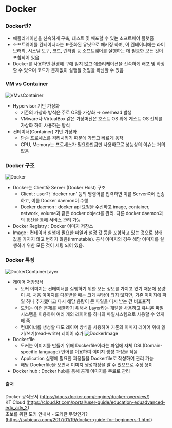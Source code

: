 # Docker

### Docker란?
- 애플리케이션을 신속하게 구축, 테스트 및 배포할 수 있는 소프트웨어 플랫폼
- 소프트웨어를 컨테이너라는 표준화된 유닛으로 패키징 하며, 이 컨테이너에는 라이브러리, 시스템 도구, 코드, 런타임 등 소프트웨어를 실행하는 데 필요한 모든 것이 포함되어 있음
- Docker를 사용하면 환경에 구애 받지 않고 애플리케이션을 신속하게 배포 및 확장 할 수 있으며 코드가 문제없이 실행될 것임을 확신할 수 있음

### VM vs Container
![VMvsContainer](https://subicura.com/assets/article_images/2017-01-19-docker-guide-for-beginners-1/vm-vs-docker.png)
- Hypervisor 기반 가상화
  - 기존의 가상화 방식은 주로 OS를 가상화 → overhead 발생
  - VMware나 VirtualBox 같은 가상머신은 호스트 OS 위에 게스트 OS 전체를 가상화 하여 사용하는 방식
- 컨테이너(Container) 기반 가상화
  - 단순 프로세스를 격리시키기 때문에 가볍고 빠르게 동작
  - CPU, Memory는 프로세스가 필요한만큼만 사용하므로 성능상의 이슈는 거의 없음

### Docker 구조
![Docker](https://docs.docker.com/engine/images/architecture.svg)
- Docker는 Client와 Server (Docker Host) 구조
  - Client : user가 'docker run' 등의 명령어를 입력하면 이를 Server쪽에 전송하고, 이를 Docker daemon이 수행
  - Docker daemon : docker api 요청을 수신하고 image, container, network, volume과 같은 docker object를 관리. 다른 docker daemon과의 통신을 통해 서비스 관리 가능
 - Docker Registry : Docker 이미지 저장소
 - Image : 컨테이너 실행에 필요한 파일과 설정 값 등을 포함하고 있는 것으로 상태 값을 가지지 않고 변하지 않음(Immutable). 공식 이미지의 경우 해당 이미지를 실행하기 위한 모든 것이 세팅 되어 있음.

### Docker 특징
![DockerContainerLayer](https://subicura.com/assets/article_images/2017-01-19-docker-guide-for-beginners-1/image-layer.png)
- 레이어 저장방식
  - 도커 이미지는 컨테이너를 실행하기 위한 모든 정보를 가지고 있기 때문에 용량이 큼. 처음 이미지를 다운받을 때는 크게 부담이 되지 않지만, 기존 이미지에 파일 하나 추가했다고 다시 해당 용량이 큰 파일을 다시 받는 건 비효율적
  - 도커는 이런 문제를 해결하기 위해서 Layer라는 개념을 사용하고 유니온 파일 시스템을 이용하여 여러 개의 레이어를 하나의 파일시스템으로 사용할 수 있게 해 줌
  - 컨테이너를 생성할 때도 레이어 방식을 사용하여 기존의 이미지 레이어 위에 읽기/쓰기(read-write) 레이어 추가
![DockerImage](https://subicura.com/assets/article_images/2017-01-19-docker-guide-for-beginners-1/docker-image.png)
- Dockerfile
  - 도커는 이미지를 만들기 위해 Dockerfile이라는 파일에 자체 DSL(Domain-specific language) 언어를 이용하여 이미지 생성 과정을 적음
  - Application 실행에 필요한 과정들을 Dockerfile로 작성하여 관리 가능
  - 해당 Dockerfile을 보면서 이미지 생성과정을 알 수 있으므로 수정 용이
- Docker hub : Docker hub를 통해 공개 이미지를 무료로 관리


#### 출처
Docker 공식문서 (https://docs.docker.com/engine/docker-overview/) <br/>
KT Cloud (https://cloud.kt.com/portal/user-guide/education-eduadvanced-edu_adv_2) <br/>
초보를 위한 도커 안내서 - 도커란 무엇인가? (https://subicura.com/2017/01/19/docker-guide-for-beginners-1.html)


